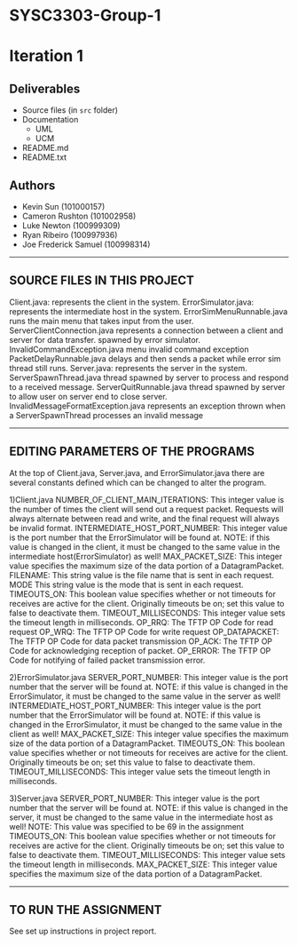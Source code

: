 # SYSC3303-Group-1
# Iteration 1

## Deliverables
* Source files (in `src` folder)
* Documentation
  - UML
  - UCM
* README.md
* README.txt


## Authors
- Kevin Sun (101000157)
- Cameron Rushton (101002958)
- Luke Newton (100999309)
- Ryan Ribeiro (100997936)
- Joe Frederick Samuel (100998314)

----------------------------
SOURCE FILES IN THIS PROJECT
----------------------------
Client.java: 
	represents the client in the system.
ErrorSimulator.java: 
	represents the intermediate host in the system.
ErrorSimMenuRunnable.java
	runs the main menu that takes input from the user.
ServerClientConnection.java
	represents a connection between a client and server for data transfer. spawned by error simulator.
InvalidCommandException.java
	menu invalid command exception
PacketDelayRunnable.java
	delays and then sends a packet while error sim thread still runs.
Server.java:
	represents the server in the system.
ServerSpawnThread.java
	thread spawned by server to process and respond to a received message.
ServerQuitRunnable.java
	thread spawned by server to allow user on server end to close server.
InvalidMessageFormatException.java
	represents an exception thrown when a ServerSpawnThread processes an invalid message

----------------------------------
EDITING PARAMETERS OF THE PROGRAMS
----------------------------------
At the top of Client.java, Server.java, and ErrorSimulator.java there are several constants defined which can be changed to alter the program.

1)Client.java
NUMBER_OF_CLIENT_MAIN_ITERATIONS:
	This integer value is the number of times the client will send out a request packet. Requests will always
	alternate between read and write, and the final request will always be invalid format.
INTERMEDIATE_HOST_PORT_NUMBER:
	This integer value is the port number that the ErrorSimulator will be found at.
	NOTE: if this value is changed in the client, it must be changed to the same value in the intermediate host(ErrorSimulator) as well!
MAX_PACKET_SIZE:
	This integer value specifies the maximum size of the data portion of a DatagramPacket.
FILENAME:
	This string value is the file name that is sent in each request.
MODE
	This string value is the mode that is sent in each request.
TIMEOUTS_ON:
	This boolean value specifies whether or not timeouts for receives are active for the client. Originally timeouts
	be on; set this value to false to deactivate them.
TIMEOUT_MILLISECONDS:
	This integer value sets the timeout length in milliseconds.
OP_RRQ: The TFTP OP Code for read request
OP_WRQ: The TFTP OP Code for write request
OP_DATAPACKET: The TFTP OP Code for data packet transmission
OP_ACK: The TFTP OP Code for acknowledging reception of packet.
OP_ERROR: The TFTP OP Code for notifying of failed packet transmission error.
	
2)ErrorSimulator.java
SERVER_PORT_NUMBER:
	This integer value is the port number that the server will be found at.
	NOTE: if this value is changed in the ErrorSimulator, it must be changed to the same value in the server
		  as well!
INTERMEDIATE_HOST_PORT_NUMBER:
	This integer value is the port number that the ErrorSimulator will be found at.
	NOTE: if this value is changed in the ErrorSimulator, it must be changed to the same value in the client
		  as well!
MAX_PACKET_SIZE:
	This integer value specifies the maximum size of the data portion of a DatagramPacket.
TIMEOUTS_ON:
	This boolean value specifies whether or not timeouts for receives are active for the client. Originally timeouts
	be on; set this value to false to deactivate them.
TIMEOUT_MILLISECONDS:
	This integer value sets the timeout length in milliseconds.
	
3)Server.java
SERVER_PORT_NUMBER:
	This integer value is the port number that the server will be found at.
	NOTE: if this value is changed in the server, it must be changed to the same value in the intermediate
		  host as well!
	NOTE: This value was specified to be 69 in the assignment
TIMEOUTS_ON:
	This boolean value specifies whether or not timeouts for receives are active for the client. Originally timeouts
	be on; set this value to false to deactivate them.
TIMEOUT_MILLISECONDS:
	This integer value sets the timeout length in milliseconds.
MAX_PACKET_SIZE:
	This integer value specifies the maximum size of the data portion of a DatagramPacket.

----------------------
TO RUN THE ASSIGNMENT
----------------------
See set up instructions in project report.

